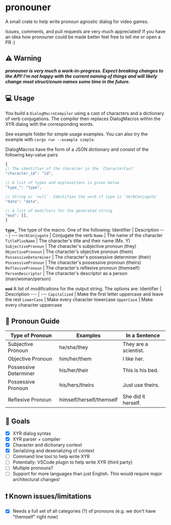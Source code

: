 # pronouner

A small crate to help write pronoun agnostic dialog for video games.

Issues, comments, and pull requests are very much appreciated! If you have an idea how pronouner could be made better feel free to tell me or open a PR :)

## :warning: Warning

***pronouner is very much a work-in-progress. Expect breaking changes to the API! I'm not happy with the current naming of things and will likely change most struct/enum names some time in the future.***

## :computer: Usage

You build a `DialogMacroCompiler` using a cast of characters and a dictionary of verb conjugations. The compiler then replaces DialogMacros within the XYR dialog with the corresponding words.

See example folder for simple usage examples. You can also try the example with `cargo run --example simple`.

DialogMacros have the form of a JSON dictionary and consist of the following key-value pairs

```javascript
{
// The identifier of the character in the `CharacterCast`
"character_id": "id",

// A list of types and explanations is given below
"type_": "type",

// String or `null`. Identifies the verb if type is `VerbConjugate`
"data": "data",

// A list of modifiers for the generated string
"mod": [],
}
```

**`type_`** The type of the macro. One of the following:
Identifier | Description
--- | ---
`VerbConjugate` | Conjugate the verb
`Name` | The name of the character
`TitlePlusName` | The character's title and their name (Mx. Y)
`SubjectivePronoun` | The character's subjective pronoun (they)
`ObjectivePronoun` | The character's objective pronoun (them)
`PossessiveDeterminer` | The character's possessive determiner (their)
`PossessivePronoun` | The character's possessive pronoun (theirs)
`ReflexivePronoun` | The character's reflexive pronoun (themself)
`PersonDescriptor` | The character's descriptor as a person (man/woman/person)

**`mod`** A list of modifications for the output string. The options are:
Identifier | Description
--- | ---
`Capitalized` | Make the first letter uppercase and leave the rest
`LowerCase` | Make every character lowercase
`UpperCase` | Make every character uppercase

## :ok_person: Pronoun Guide
Type of Pronoun | Examples | In a Sentence
--- | --- | ---
Subjective Pronoun | he/she/they | They are a scientist.
Objective Pronoun | him/her/them | I like her.
Possessive Determiner | his/her/their | This is his bed.
Possessive Pronoun | his/hers/theirs | Just use theirs.
Reflexive Pronoun | himself/herself/themself | She did it herself.

## :checkered_flag: Goals

- [x] XYR dialog syntax
- [x] XYR parser + compiler
- [x] Character and dictionary context
- [x] Serializing and deserializing of context
- [ ] Command line tool to help write XYR
- [ ] Potentially: VSCode plugin to help write XYR (third party)
- [ ] Multiple pronouns?
- [ ] Support for more languages than just English. This would require major architectural changes!

## :heavy_exclamation_mark: Known issues/limitations
- [x] Needs a full set of all categories (?) of pronouns (e.g. we don't have "themself" right now)
